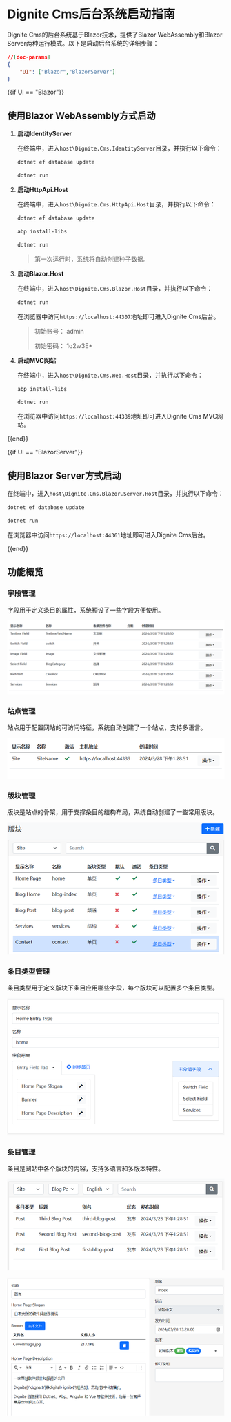 # Dignite Cms后台系统启动指南

Dignite Cms的后台系统基于Blazor技术，提供了Blazor WebAssembly和Blazor Server两种运行模式。以下是启动后台系统的详细步骤：

````json
//[doc-params]
{
    "UI": ["Blazor","BlazorServer"]
}
````

{{if UI == "Blazor"}}

## 使用Blazor WebAssembly方式启动

1. **启动IdentityServer**

    在终端中，进入`host\Dignite.Cms.IdentityServer`目录，并执行以下命令：

    ```bash
    dotnet ef database update
    ```

    ```bash
    dotnet run
    ```

2. **启动HttpApi.Host**

    在终端中，进入`host\Dignite.Cms.HttpApi.Host`目录，并执行以下命令：

    ```bash
    dotnet ef database update
    ```

    ```bash
    abp install-libs
    ```

    ```bash
    dotnet run
    ```

    > 第一次运行时，系统将自动创建种子数据。

3. **启动Blazor.Host**

    在终端中，进入`host\Dignite.Cms.Blazor.Host`目录，并执行以下命令：

    ```bash
    dotnet run
    ````

    在浏览器中访问`https://localhost:44307`地址即可进入Dignite Cms后台。

    > 初始账号： admin
    >
    > 初始密码： 1q2w3E*

4. **启动MVC网站**

    在终端中，进入`host\Dignite.Cms.Web.Host`目录，并执行以下命令：

    ```bash
    abp install-libs
    ```

    ```bash
    dotnet run
    ```

    在浏览器中访问`https://localhost:44339`地址即可进入Dignite Cms MVC网站。

{{end}}

{{if UI == "BlazorServer"}}

## 使用Blazor Server方式启动

在终端中，进入`host\Dignite.Cms.Blazor.Server.Host`目录，并执行以下命令：

```bash
dotnet ef database update
```

```bash
dotnet run
```

在浏览器中访问`https://localhost:44361`地址即可进入Dignite Cms后台。

{{end}}

## 功能概览

### 字段管理

字段用于定义条目的属性，系统预设了一些字段方便使用。

![字段管理截图](images/fields.png)

### 站点管理

站点用于配置网站的可访问特征，系统自动创建了一个站点，支持多语言。

![站点管理截图](images/sites.png)

### 版块管理

版块是站点的骨架，用于支撑条目的结构布局，系统自动创建了一些常用版块。

![版块管理截图](images/sections.png)

### 条目类型管理

条目类型用于定义版块下条目应用哪些字段，每个版块可以配置多个条目类型。

![条目类型配置截图](images/entry-type-edit.png)

### 条目管理

条目是网站中各个版块的内容，支持多语言和多版本特性。

![条目列表截图](images/entry-list.png)

![条目编辑页面截图](images/entry-edit.png)